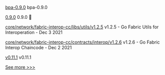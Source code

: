 
[bpa-0.9.0](https://github.com/hyperledger-labs/business-partner-agent-chart/releases/tag/bpa-0.9.0) bpa-0.9.0

[0.9.0](https://github.com/hyperledger-labs/business-partner-agent/releases/tag/0.9.0) 0.9.0 🌈

[core/network/fabric-interop-cc/libs/utils/v1.2.5](https://github.com/hyperledger-labs/weaver-dlt-interoperability/releases/tag/core/network/fabric-interop-cc/libs/utils/v1.2.5) v1.2.5 - Go Fabric Utils for Interoperation - Dec 3 2021

[core/network/fabric-interop-cc/contracts/interop/v1.2.6](https://github.com/hyperledger-labs/weaver-dlt-interoperability/releases/tag/core/network/fabric-interop-cc/contracts/interop/v1.2.6) v1.2.6 - Go Fabric Interop Chaincode - Dec 2 2021

[v0.11.1](https://github.com/hyperledger/firefly/releases/tag/v0.11.1) v0.11.1


[See more >>>](https://start-here.hyperledger.org/releases)
